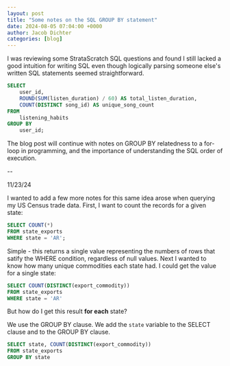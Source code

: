```yaml
---
layout: post
title: "Some notes on the SQL GROUP BY statement"
date: 2024-08-05 07:04:00 +0000
author: Jacob Dichter
categories: [blog]
---
```


I was reviewing some StrataScratch SQL questions and found I still lacked a good intuition for writing SQL even though logically parsing
someone else's written SQL statements seemed straightforward.

```sql
SELECT 
    user_id,
    ROUND(SUM(listen_duration) / 60) AS total_listen_duration,
    COUNT(DISTINCT song_id) AS unique_song_count
FROM 
    listening_habits
GROUP BY 
    user_id;
```

The blog post will continue with notes on GROUP BY relatedness to a for-loop in programming, and the importance of understanding the SQL
order of execution.

--

11/23/24

I wanted to add a few more notes for this same idea arose when querying my US Census trade data. First, I want to count the records for a given state:

```sql
SELECT COUNT(*)
FROM state_exports
WHERE state = 'AR';
```

Simple - this returns a single value representing the numbers of rows that satify the WHERE condition, regardless of null values. Next I wanted to know how many unique commodities each state had. I could get the value for a single state:

```sql
SELECT COUNT(DISTINCT(export_commodity))
FROM state_exports
WHERE state = 'AR'
```

But how do I get this result **for each** state? 

We use the GROUP BY clause. We add the ```state``` variable to the SELECT clause and to the GROUP BY clause.

```sql
SELECT state, COUNT(DISTINCT(export_commodity))
FROM state_exports
GROUP BY state
```
